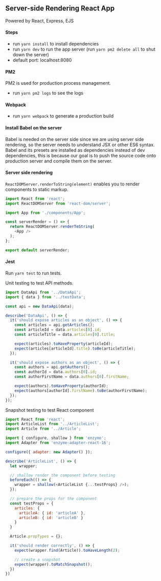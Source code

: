 ## Server-side Rendering React App

Powered by React, Express, EJS

#### Steps
- run `yarn install` to install dependencies
- run `yarn dev` to run the app server (run `yarn pm2 delete all` to shut down the server)
- default port: localhost:8080

#### PM2

PM2 is used for production process management.

- run `yarn pm2 logs` to see the logs

#### Webpack

- run `yarn webpack` to generate a production build

#### Install Babel on the server

Babel is needed on the server side since we are using server side rendering, so the server needs to understand JSX or other ES6 syntax. Babel and its presets are installed as dependencies instead of dev dependencies, this is because our goal is to push the source code onto production server and compile them on the server.

#### Server side rendering

`ReactDOMServer.renderToString(element)` enables you to render components to static markup.

```js
import React from 'react';
import ReactDOMServer from 'react-dom/server';

import App from './components/App';

const serverRender = () => {
  return ReactDOMServer.renderToString(
    <App />
  );
};

export default serverRender;
```

#### Jest

Run `yarn test` to run tests.

Unit testing to test API methods.

```js
import DataApi from '../DataApi';
import { data } from '../testData';

const api = new DataApi(data);

describe('DataApi', () => {
  it('should expose articles as an object', () => {
    const articles = api.getArticles();
    const articleId = data.articles[0].id;
    const articleTitle = data.articles[0].title;

    expect(articles).toHaveProperty(articleId);
    expect(articles[articleId].title).toBe(articleTitle);
  });

  it('should expose authors as an object', () => {
    const authors = api.getAuthors();
    const authorId = data.authors[0].id;
    const authorFirstName = data.authors[0].firstName;

    expect(authors).toHaveProperty(authorId);
    expect(authors[authorId].firstName).toBe(authorFirstName);
  });
});
```

Snapshot testing to test React component

```js
import React from 'react';
import ArticleList from '../ArticleList';
import Article from '../Article';

import { configure, shallow } from 'enzyme';
import Adapter from 'enzyme-adapter-react-16';

configure({ adapter: new Adapter() });

describe('ArticleList', () => {
  let wrapper;

  // shallow render the component before testing
  beforeEach(() => {
    wrapper = shallow(<ArticleList {...testProps} />);
  });

  // prepare the props for the component
  const testProps = {
    articles: {
      articleA: { id: 'articleA' },
      articleB: { id: 'articleB' }
    }
  }

  Article.propTypes = {};

  it('should render correctly', () => {
    expect(wrapper.find(Article)).toHaveLength(2);

    // create a snapshot
    expect(wrapper).toMatchSnapshot();
  })
})
```
